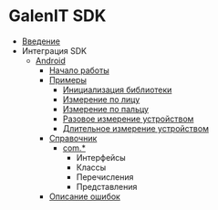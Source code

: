 # GalenIT SDK
- [Введение](docs/intro.md)
- Интеграция SDK
  - [Android](docs/android)
    - [Начало работы](docs/android/getstarted.md)
    - [Примеры](docs/android/examples)
      - [Инициализация библиотеки](docs/android/examples/sample.md)
      - [Измерение по лицу](docs/android/examples/measurement_by_face.md)
      - [Измерение по пальцу](docs/android/examples/measurement_by_finger.md)
      - [Разовое измерение устройством](docs/android/examples/measurement_by_simple_device.md)
      - [Длительное измерение устройством](docs/android/examples/measurement_by_advanced_device.md)
    - [Справочник](docs/android/guide)
      - [com.*](docs/android/guide)
        - Интерфейсы
        - Классы
        - Перечисления
        - Представления
    - [Описание ошибок](docs/android/errors.md)  